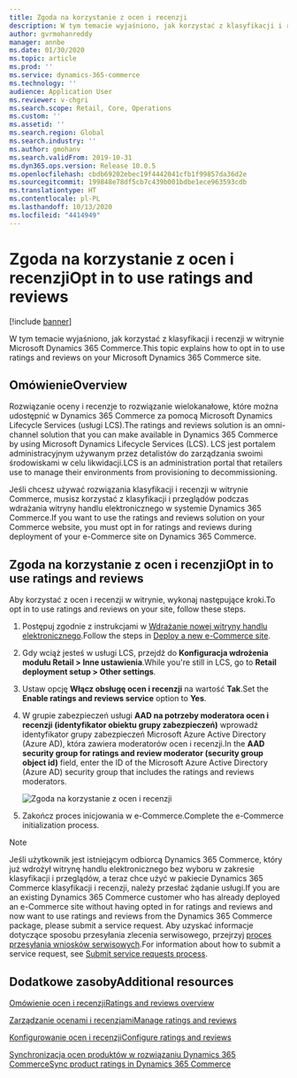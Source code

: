 ```yaml
---
title: Zgoda na korzystanie z ocen i recenzji
description: W tym temacie wyjaśniono, jak korzystać z klasyfikacji i recenzji w witrynie Microsoft Dynamics 365 Commerce.
author: gvrmohanreddy
manager: annbe
ms.date: 01/30/2020
ms.topic: article
ms.prod: ''
ms.service: dynamics-365-commerce
ms.technology: ''
audience: Application User
ms.reviewer: v-chgri
ms.search.scope: Retail, Core, Operations
ms.custom: ''
ms.assetid: ''
ms.search.region: Global
ms.search.industry: ''
ms.author: gmohanv
ms.search.validFrom: 2019-10-31
ms.dyn365.ops.version: Release 10.0.5
ms.openlocfilehash: cbdb69202ebec19f4442041cfb1f99857da36d2e
ms.sourcegitcommit: 199848e78df5cb7c439b001bdbe1ece963593cdb
ms.translationtype: HT
ms.contentlocale: pl-PL
ms.lasthandoff: 10/13/2020
ms.locfileid: "4414949"
---
```

# <a name="opt-in-to-use-ratings-and-reviews"></a><span data-ttu-id="becc4-103">Zgoda na korzystanie z ocen i recenzji</span><span class="sxs-lookup"><span data-stu-id="becc4-103">Opt in to use ratings and reviews</span></span>

[!include [banner](includes/banner.md)]

<span data-ttu-id="becc4-104">W tym temacie wyjaśniono, jak korzystać z klasyfikacji i recenzji w witrynie Microsoft Dynamics 365 Commerce.</span><span class="sxs-lookup"><span data-stu-id="becc4-104">This topic explains how to opt in to use ratings and reviews on your Microsoft Dynamics 365 Commerce site.</span></span>

## <a name="overview"></a><span data-ttu-id="becc4-105">Omówienie</span><span class="sxs-lookup"><span data-stu-id="becc4-105">Overview</span></span>

<span data-ttu-id="becc4-106">Rozwiązanie oceny i recenzje to rozwiązanie wielokanałowe, które można udostępnić w Dynamics 365 Commerce za pomocą Microsoft Dynamics Lifecycle Services (usługi LCS).</span><span class="sxs-lookup"><span data-stu-id="becc4-106">The ratings and reviews solution is an omni-channel solution that you can make available in Dynamics 365 Commerce by using Microsoft Dynamics Lifecycle Services (LCS).</span></span> <span data-ttu-id="becc4-107">LCS jest portalem administracyjnym używanym przez detalistów do zarządzania swoimi środowiskami w celu likwidacji.</span><span class="sxs-lookup"><span data-stu-id="becc4-107">LCS is an administration portal that retailers use to manage their environments from provisioning to decommissioning.</span></span>

<span data-ttu-id="becc4-108">Jeśli chcesz używać rozwiązania klasyfikacji i recenzji w witrynie Commerce, musisz korzystać z klasyfikacji i przeglądów podczas wdrażania witryny handlu elektronicznego w systemie Dynamics 365 Commerce.</span><span class="sxs-lookup"><span data-stu-id="becc4-108">If you want to use the ratings and reviews solution on your Commerce website, you must opt in for ratings and reviews during deployment of your e-Commerce site on Dynamics 365 Commerce.</span></span>

## <a name="opt-in-to-use-ratings-and-reviews"></a><span data-ttu-id="becc4-109">Zgoda na korzystanie z ocen i recenzji</span><span class="sxs-lookup"><span data-stu-id="becc4-109">Opt in to use ratings and reviews</span></span>

<span data-ttu-id="becc4-110">Aby korzystać z ocen i recenzji w witrynie, wykonaj następujące kroki.</span><span class="sxs-lookup"><span data-stu-id="becc4-110">To opt in to use ratings and reviews on your site, follow these steps.</span></span>

1. <span data-ttu-id="becc4-111">Postępuj zgodnie z instrukcjami w [Wdrażanie nowej witryny handlu elektronicznego](deploy-ecommerce-site.md).</span><span class="sxs-lookup"><span data-stu-id="becc4-111">Follow the steps in [Deploy a new e-Commerce site](deploy-ecommerce-site.md).</span></span>
1. <span data-ttu-id="becc4-112">Gdy wciąż jesteś w usługi LCS, przejdź do **Konfiguracja wdrożenia modułu Retail \> Inne ustawienia**.</span><span class="sxs-lookup"><span data-stu-id="becc4-112">While you're still in LCS, go to **Retail deployment setup \> Other settings**.</span></span>
1. <span data-ttu-id="becc4-113">Ustaw opcję **Włącz obsługę ocen i recenzji** na wartość **Tak**.</span><span class="sxs-lookup"><span data-stu-id="becc4-113">Set the **Enable ratings and reviews service** option to **Yes**.</span></span>
1. <span data-ttu-id="becc4-114">W grupie zabezpieczeń usługi **AAD na potrzeby moderatora ocen i recenzji (identyfikator obiektu grupy zabezpieczeń)** wprowadź identyfikator grupy zabezpieczeń Microsoft Azure Active Directory (Azure AD), która zawiera moderatorów ocen i recenzji.</span><span class="sxs-lookup"><span data-stu-id="becc4-114">In the **AAD security group for ratings and review moderator (security group object id)** field, enter the ID of the Microsoft Azure Active Directory (Azure AD) security group that includes the ratings and reviews moderators.</span></span>

    ![Zgoda na korzystanie z ocen i recenzji](media/LCS_RnR_Preference.png)

1. <span data-ttu-id="becc4-116">Zakończ proces inicjowania w e-Commerce.</span><span class="sxs-lookup"><span data-stu-id="becc4-116">Complete the e-Commerce initialization process.</span></span>

> [!NOTE] 
> <span data-ttu-id="becc4-117">Jeśli użytkownik jest istniejącym odbiorcą Dynamics 365 Commerce, który już wdrożył witrynę handlu elektronicznego bez wyboru w zakresie klasyfikacji i przeglądów, a teraz chce użyć w pakiecie Dynamics 365 Commerce klasyfikacji i recenzji, należy przesłać żądanie usługi.</span><span class="sxs-lookup"><span data-stu-id="becc4-117">If you are an existing Dynamics 365 Commerce customer who has already deployed an e-Commerce site without having opted in for ratings and reviews and now want to use ratings and reviews from the Dynamics 365 Commerce package, please submit a service request.</span></span> <span data-ttu-id="becc4-118">Aby uzyskać informacje dotyczące sposobu przesyłania zlecenia serwisowego, przejrzyj [proces przesyłania wniosków serwisowych](../fin-ops-core/dev-itpro/lifecycle-services/submit-request-dynamics-service-engineering-team.md?toc=/dynamics365/commerce/toc.json).</span><span class="sxs-lookup"><span data-stu-id="becc4-118">For information about how to submit a service request, see [Submit service requests process](../fin-ops-core/dev-itpro/lifecycle-services/submit-request-dynamics-service-engineering-team.md?toc=/dynamics365/commerce/toc.json).</span></span> 

## <a name="additional-resources"></a><span data-ttu-id="becc4-119">Dodatkowe zasoby</span><span class="sxs-lookup"><span data-stu-id="becc4-119">Additional resources</span></span>

[<span data-ttu-id="becc4-120">Omówienie ocen i recenzji</span><span class="sxs-lookup"><span data-stu-id="becc4-120">Ratings and reviews overview</span></span>](ratings-reviews-overview.md)

[<span data-ttu-id="becc4-121">Zarządzanie ocenami i recenzjami</span><span class="sxs-lookup"><span data-stu-id="becc4-121">Manage ratings and reviews</span></span>](manage-reviews.md)

[<span data-ttu-id="becc4-122">Konfigurowanie ocen i recenzji</span><span class="sxs-lookup"><span data-stu-id="becc4-122">Configure ratings and reviews</span></span>](configure-ratings-reviews.md)

[<span data-ttu-id="becc4-123">Synchronizacja ocen produktów w rozwiązaniu Dynamics 365 Commerce</span><span class="sxs-lookup"><span data-stu-id="becc4-123">Sync product ratings in Dynamics 365 Commerce</span></span>](sync-product-ratings.md)


